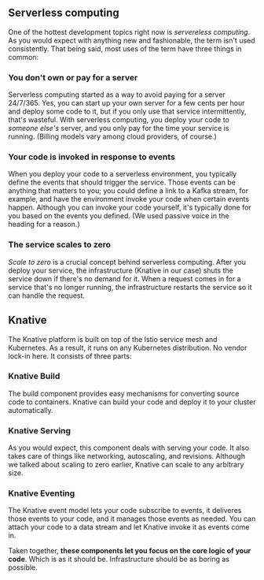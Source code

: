## Serverless computing

One of the hottest development topics right now is _servereless computing_. As you would expect with anything new and fashionable, 
the term isn't used consistently. That being said, most uses of the term have three things in common: 

### You don't own or pay for a server
Serverless computing started as a way to avoid paying for a server 24/7/365. Yes, you can start up your own server for a few cents
per hour and deploy some code to it, but if you only use that service intermittently, that's wasteful. With serverless computing, 
you deploy your code to _someone else's_ server, and you only pay for the time your service is running. (Billing models vary among
cloud providers, of course.) 

### Your code is invoked in response to events
When you deploy your code to a serverless environment, you typically define the events that should trigger the service. Those
events can be anything that matters to you; you could define a link to a Kafka stream, for example, and have the environment invoke
your code when certain events happen. Although you can invoke your code yourself, it's typically done for you based on the 
events you defined. (We used passive voice in the heading for a reason.)

### The service scales to zero
_Scale to zero_ is a crucial concept behind serverless computing. After you deploy your service, 
the infrastructure (Knative in our case) shuts the service down if there's no demand for it. When a request comes in 
for a service that's no longer running, the infrastructure restarts the service so it can handle the request. 

## Knative

The Knative platform is built on top of the Istio service mesh and Kubernetes. As a result, it runs on any Kubernetes distribution. 
No vendor lock-in here. It consists of three parts: 

### Knative Build
The build component provides easy mechanisms for converting source code to containers. Knative can build your code and deploy it to 
your cluster automatically. 

### Knative Serving
As you would expect, this component deals with serving your code. It also takes care of things like networking, 
autoscaling, and revisions. Although we talked about scaling to zero earlier, Knative can scale to any arbitrary size. 

### Knative Eventing
The Knative event model lets your code subscribe to events, it deliveres those events to your code, and it manages those
events as needed. You can attach your code to a data stream and let Knative invoke it as events come in. 

Taken together, **these components let you focus on the core logic of your code**. Which is as it should be. Infrastructure should
be as boring as possible. 